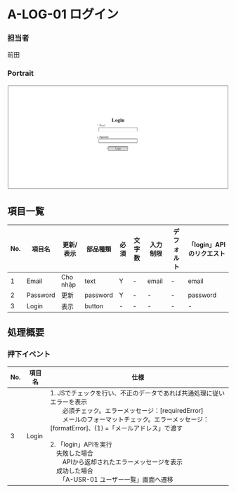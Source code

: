 # A-LOG-01 ログイン

### 担当者

前田

### Portrait

![](../../image/Login.png)

## 項目一覧

| No. | 項目名 | 更新/表示 | 部品種類 | 必須 | 文字数 | 入力制限 | デフォルト | 「login」APIのリクエスト |
| - | - | - | - | - | - | - | - | - |
| 1 | Email | Cho nhập | text | Y | - | email | - | email |
| 2 | Password | 更新 | password | Y | - | - | - | password |
| 3 | Login | 表示 | button | - | - | - | - | - |

## 処理概要

### 押下イベント

| No. | 項目名 | 仕様 |
| - | - | - |
| 3 | Login | 1. JSでチェックを行い、不正のデータであれば共通処理に従いエラーを表示<br/>　　必須チェック。エラーメッセージ：[requiredError]<br/>　　メールのフォーマットチェック。エラーメッセージ：[formatError]、{1} =「メールアドレス」で渡す<br/><br/>2. 「login」APIを実行<br/>　失敗した場合<br/>　　APIから返却されたエラーメッセージを表示<br/>　成功した場合<br/>　　「A-USR-01 ユーザー一覧」画面へ遷移 |
